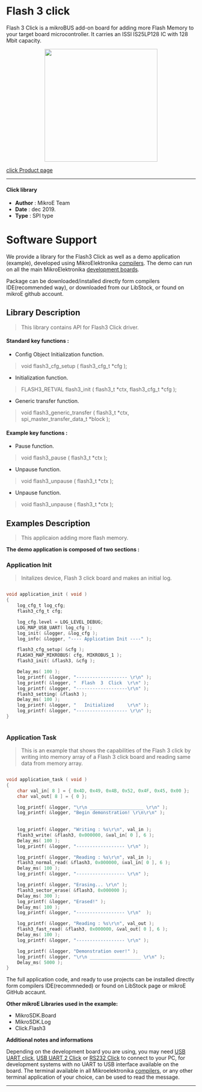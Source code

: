 
# Flash 3 click

Flash 3 Click is a mikroBUS add-on board for adding more Flash Memory to your target board microcontroller. It carries an ISSI IS25LP128 IC with 128 Mbit capacity.

<p align="center">
  <img src="https://download.mikroe.com/images/click_for_ide/flash3_click.png" height=300px>
</p>

[click Product page](https://www.mikroe.com/flash-3-click)

---


#### Click library 

- **Author**        : MikroE Team
- **Date**          : dec 2019.
- **Type**          : SPI type


# Software Support

We provide a library for the Flash3 Click 
as well as a demo application (example), developed using MikroElektronika 
[compilers](https://shop.mikroe.com/compilers). 
The demo can run on all the main MikroElektronika [development boards](https://shop.mikroe.com/development-boards).

Package can be downloaded/installed directly form compilers IDE(recommended way), or downloaded from our LibStock, or found on mikroE github account. 

## Library Description

> This library contains API for Flash3 Click driver.

#### Standard key functions :

- Config Object Initialization function.
> void flash3_cfg_setup ( flash3_cfg_t *cfg ); 
 
- Initialization function.
> FLASH3_RETVAL flash3_init ( flash3_t *ctx, flash3_cfg_t *cfg );

- Generic transfer function.
> void flash3_generic_transfer ( flash3_t *ctx, spi_master_transfer_data_t *block );


#### Example key functions :

- Pause function.
> void flash3_pause ( flash3_t *ctx );
 
- Unpause function.
> void flash3_unpause ( flash3_t *ctx );

- Unpause function.
> void flash3_unpause ( flash3_t *ctx );

## Examples Description
 
> This applicaion adding more flash memory. 

**The demo application is composed of two sections :**

### Application Init 

> Initalizes device, Flash 3 click board and makes an initial log. 

```c

void application_init ( void )
{
    log_cfg_t log_cfg;
    flash3_cfg_t cfg;

    log_cfg.level = LOG_LEVEL_DEBUG;
    LOG_MAP_USB_UART( log_cfg );
    log_init( &logger, &log_cfg );
    log_info( &logger, "---- Application Init ----" );

    flash3_cfg_setup( &cfg );
    FLASH3_MAP_MIKROBUS( cfg, MIKROBUS_1 );
    flash3_init( &flash3, &cfg );

    Delay_ms( 100 );
    log_printf( &logger, "------------------- \r\n" );
    log_printf( &logger, "  Flash  3  Click  \r\n" );
    log_printf( &logger, "-------------------\r\n" );
    flash3_setting( &flash3 );
    Delay_ms( 100 );
    log_printf( &logger, "   Initialized     \r\n" );
    log_printf( &logger, "------------------- \r\n" );
}
  
```

### Application Task

> This is an example that shows the capabilities of the Flash 3 click by
  writing into memory array of a Flash 3 click board and reading same data from memory array.

```c

void application_task ( void )
{
    char val_in[ 8 ] = { 0x4D, 0x49, 0x4B, 0x52, 0x4F, 0x45, 0x00 };
    char val_out[ 8 ] = { 0 };

    log_printf( &logger, "\r\n ____________________ \r\n" );
    log_printf( &logger, "Begin demonstration! \r\n\r\n" );
    
    
    log_printf( &logger, "Writing : %s\r\n", val_in );
    flash3_write( &flash3, 0x000000, &val_in[ 0 ], 6 );
    Delay_ms( 100 );
    log_printf( &logger, "------------------ \r\n" );

    log_printf( &logger, "Reading : %s\r\n", val_in );
    flash3_normal_read( &flash3, 0x000000, &val_in[ 0 ], 6 );
    Delay_ms( 100 );
    log_printf( &logger, "------------------ \r\n" );

    log_printf( &logger, "Erasing... \r\n" );
    flash3_sector_erase( &flash3, 0x000000 );
    Delay_ms( 300 );
    log_printf( &logger, "Erased!" );
    Delay_ms( 100 );
    log_printf( &logger, "------------------ \r\n"  );

    log_printf( &logger, "Reading : %s\r\n", val_out );
    flash3_fast_read( &flash3, 0x000000, &val_out[ 0 ], 6 );
    Delay_ms( 100 );
    log_printf( &logger, "------------------ \r\n" );

    log_printf( &logger, "Demonstration over!" );
    log_printf( &logger, "\r\n ___________________ \r\n" );
    Delay_ms( 5000 );
}  

```

The full application code, and ready to use projects can be  installed directly form compilers IDE(recommneded) or found on LibStock page or mikroE GitHub accaunt.

**Other mikroE Libraries used in the example:** 

- MikroSDK.Board
- MikroSDK.Log
- Click.Flash3

**Additional notes and informations**

Depending on the development board you are using, you may need 
[USB UART click](https://shop.mikroe.com/usb-uart-click), 
[USB UART 2 Click](https://shop.mikroe.com/usb-uart-2-click) or 
[RS232 Click](https://shop.mikroe.com/rs232-click) to connect to your PC, for 
development systems with no UART to USB interface available on the board. The 
terminal available in all Mikroelektronika 
[compilers](https://shop.mikroe.com/compilers), or any other terminal application 
of your choice, can be used to read the message.



---
